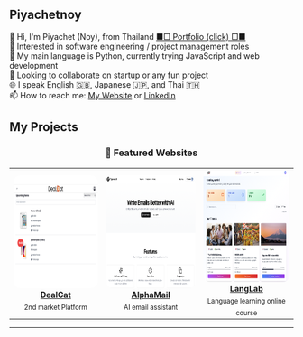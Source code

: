 ## Piyachetnoy
👋 Hi, I'm Piyachet (Noy), from Thailand [■□ Portfolio (click) □■](https://drive.google.com/file/d/128whd1wi_94tqhOaz-D95KKwBkpjRfoM/view?usp=share_link)<br>
👀 Interested in software engineering / project management roles<br>
🌱 My main language is Python, currently trying JavaScript and web development<br>
💞️ Looking to collaborate on startup or any fun project<br>
🌐 I speak English 🇬🇧, Japanese 🇯🇵, and Thai 🇹🇭<br>
📫 How to reach me: [My Website](https://piyachetnoy.github.io/piyachet-portfolio/) or [LinkedIn](https://www.linkedin.com/in/piyachet-p2145/)<br>

## My Projects

<div align="center">

### 🚀 Featured Websites

<table>
  <tr>
          <td align="center" width="300">
        <a href="https://dealcat.vercel.app" target="_blank">
          <img src="DeaLCat-shot.png" width="300" height="200" alt="DealCat" style="border-radius: 12px;" />
          <br />
          <b>DealCat</b>
        </a>
        <br />
        <sub>2nd market Platform</sub>
      </td>
      <td align="center" width="300">
        <a href="https://www.alphamail.ink" target="_blank">
          <img src="alphamailHomepage.png" width="300" height="200" alt="AlphaMail" style="border-radius: 12px;" />
          <br />
          <b>AlphaMail</b>
        </a>
        <br />
        <sub>AI email assistant</sub>
      </td>
      <td align="center" width="300">
        <a href="https://langlab-web.vercel.app/login" target="_blank">
          <img src="langlab.png" width="300" height="200" alt="LangLab" style="border-radius: 12px;" />
          <br />
          <b>LangLab</b>
        </a>
        <br />
        <sub>Language learning online course</sub>
      </td>
  </tr>
</table>

</div>

---
